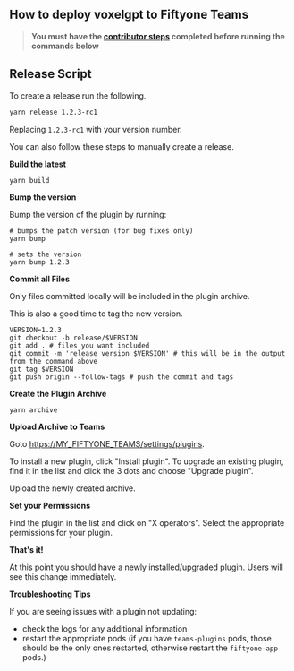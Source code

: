 ## How to deploy voxelgpt to Fiftyone Teams

> **You must have the [contributor steps](README.md#contributing) completed before running the commands below**

## Release Script

To create a release run the following.

```sh
yarn release 1.2.3-rc1
```

Replacing `1.2.3-rc1` with your version number.

You can also follow these steps to manually create a release.

**Build the latest**

```
yarn build
```

**Bump the version**

Bump the version of the plugin by running:

```
# bumps the patch version (for bug fixes only)
yarn bump

# sets the version
yarn bump 1.2.3
```

**Commit all Files**

Only files committed locally will be included in the plugin archive.

This is also a good time to tag the new version.

```
VERSION=1.2.3
git checkout -b release/$VERSION
git add . # files you want included
git commit -m 'release version $VERSION' # this will be in the output from the command above
git tag $VERSION
git push origin --follow-tags # push the commit and tags
```

**Create the Plugin Archive**

```
yarn archive
```

**Upload Archive to Teams**

Goto [https://MY_FIFTYONE_TEAMS/settings/plugins](https://MY_FIFTYONE_TEAMS/settings/plugins).

To install a new plugin, click "Install plugin". To upgrade an existing plugin, find it in the list and click the 3 dots and choose "Upgrade plugin".

Upload the newly created archive.

**Set your Permissions**

Find the plugin in the list and click on "X operators". Select the appropriate permissions for your plugin.

**That's it!**

At this point you should have a newly installed/upgraded plugin. Users will see this change immediately.

**Troubleshooting Tips**

If you are seeing issues with a plugin not updating:

 - check the logs for any additional information
 - restart the appropriate pods (if you have `teams-plugins` pods, those should be the only ones restarted, otherwise restart the `fiftyone-app` pods.)